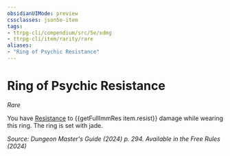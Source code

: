 ```yaml
---
obsidianUIMode: preview
cssclasses: json5e-item
tags:
- ttrpg-cli/compendium/src/5e/xdmg
- ttrpg-cli/item/rarity/rare
aliases: 
- "Ring of Psychic Resistance"
---
```

# Ring of Psychic Resistance
*Rare*  



You have [Resistance](Mechanics/rules/variant-rules/resistance-xphb.md) to {{getFullImmRes item.resist}} damage while wearing this ring. The ring is set with jade.

*Source: Dungeon Master's Guide (2024) p. 294. Available in the Free Rules (2024)*
